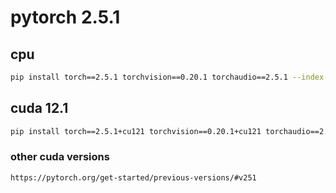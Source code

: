 # pytorch 2.5.1

## cpu

```sh
pip install torch==2.5.1 torchvision==0.20.1 torchaudio==2.5.1 --index-url https://download.pytorch.org/whl/cpu
```

## cuda 12.1

```sh
pip install torch==2.5.1+cu121 torchvision==0.20.1+cu121 torchaudio==2.5.1 --index-url https://download.pytorch.org/whl/cu121
```

### other cuda versions

`https://pytorch.org/get-started/previous-versions/#v251`
